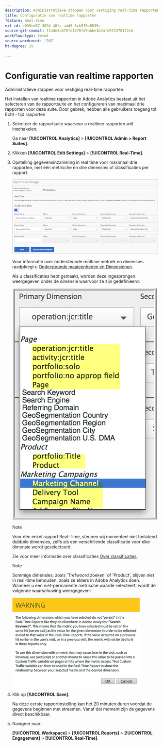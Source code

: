 ```yaml
---
description: Administratieve stappen voor vestiging real-time rapporten.
title: Configuratie van realtime rapporten
feature: Real-time
exl-id: e039ed67-3694-40fc-a4d9-3cb576e0535c
source-git-commit: f1dde3a475fe1276fd9abbe1bdafd6723701f2cb
workflow-type: tm+mt
source-wordcount: '207'
ht-degree: 1%

---
```


# Configuratie van realtime rapporten

Administratieve stappen voor vestiging real-time rapporten.

Het instellen van realtime rapporten in Adobe Analytics bestaat uit het selecteren van de rapportsuite en het configureren van maximaal drie rapporten voor deze suite. Door gebrek, hebben alle gebruikers toegang tot Echt - tijd rapporten.

1. Selecteer de rapportsuite waarvoor u realtime rapporten wilt inschakelen.

   Ga naar **[!UICONTROL Analytics]** > **[!UICONTROL Admin > Report Suites]**.

1. Klikken **[!UICONTROL Edit Settings]** > **[!UICONTROL Real-Time]**.

1. Opstelling gegevensinzameling in real time voor maximaal drie rapporten, met één metrische en drie dimensies of classificaties per rapport.

   ![](/help/admin/admin/c-manage-report-suites/c-edit-report-suites/realtime/assets/real_time_admin.png)

   Voor informatie over ondersteunde realtime metriek en dimensies raadpleegt u [Ondersteunde maateenheden en Dimensionen](/help/admin/admin/c-manage-report-suites/c-edit-report-suites/realtime/realtime-metrics.md).

   Als u classificaties hebt gemaakt, worden deze ingesprongen weergegeven onder de dimensie waarvoor ze zijn gedefinieerd:

   ![](/help/admin/admin/c-manage-report-suites/c-edit-report-suites/realtime/assets/classifications.png)

   >[!NOTE]
   >
   >Voor één enkel rapport Real-Time, steunen wij momenteel niet toelatend dubbele dimensies, zelfs als een verschillende classificatie voor elke dimensie wordt geselecteerd.

   Zie voor meer informatie over classificaties [Over classificaties](/help/components/classifications/c-classifications.md).

   >[!NOTE]
   >
   >Sommige dimensies, zoals &#39;Trefwoord zoeken&#39; of &#39;Product&#39;, blijven niet in real-time behouden, zoals ze elders in Adobe Analytics doen. Wanneer u een niet-permanente metrische waarde selecteert, wordt de volgende waarschuwing weergegeven:

   ![](/help/admin/admin/c-manage-report-suites/c-edit-report-suites/realtime/assets/warning_dimensions.png)

1. Klik op **[!UICONTROL Save]**.

   Na deze eerste rapportinstelling kan het 20 minuten duren voordat de gegevens beginnen met streamen. Vanaf dat moment zijn de gegevens direct beschikbaar.

1. Navigeer naar:

   **[!UICONTROL Workspace]** > **[!UICONTROL Reports]** > **[!UICONTROL Engagement]** > **[!UICONTROL Real-Time]**.

